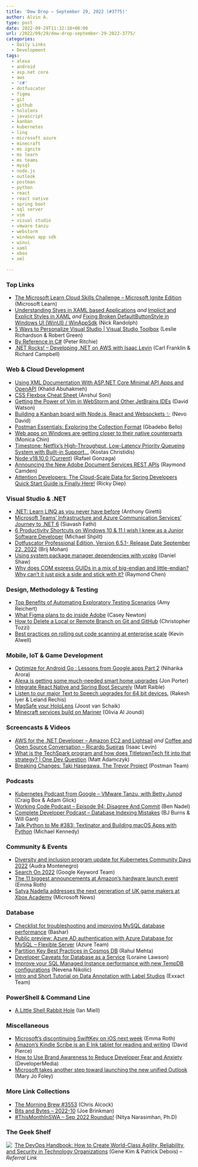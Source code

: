 ```yaml
---
title: 'Dew Drop – September 29, 2022 (#3775)'
author: Alvin A.
type: post
date: 2022-09-29T11:32:18+00:00
url: /2022/09/29/dew-drop-september-29-2022-3775/
categories:
  - Daily Links
  - Development
tags:
  - alexa
  - android
  - asp.net core
  - aws
  - 'c#'
  - dotfuscator
  - figma
  - git
  - github
  - hololens
  - javascript
  - kanban
  - kubernetes
  - linq
  - microsoft azure
  - minecraft
  - ms ignite
  - ms learn
  - ms teams
  - mysql
  - node.js
  - outlook
  - postman
  - python
  - react
  - react native
  - spring boot
  - sql server
  - vim
  - visual studio
  - vmware tanzu
  - webstorm
  - windows app sdk
  - winui
  - xaml
  - xbox
  - xml

---
```

### <a name="top"></a>Top Links

  * <a href="https://www.microsoft.com/en-US/cloudskillschallenge/ignite/registration/2022" target="_blank" rel="noopener">The Microsoft Learn Cloud Skills Challenge &#8211; Microsoft Ignite Edition</a> (Microsoft Learn)
  * <a href="https://nicksnettravels.builttoroam.com/xaml-button-styles/" target="_blank" rel="noopener">Understanding Styes in XAML based Applications</a> _and_ <a href="https://nicksnettravels.builttoroam.com/implicit-and-explicit-xaml-styles/" target="_blank" rel="noopener">Implicit and Explicit Styles in XAML</a> _and_ <a href="https://nicksnettravels.builttoroam.com/fixing-broken-defaultbuttonstyle/" target="_blank" rel="noopener">Fixing Broken DefaultButtonStyle in Windows UI (WinUI) / WinAppSdk</a> (Nick Randolph)
  * <a href="http://www.youtube.com/watch?v=U0Pfbr8w4gw" target="_blank" rel="noopener">5 Ways to Personalize Visual Studio | Visual Studio Toolbox</a> (Leslie Richardson & Robert Green)
  * <a href="http://blog.peterritchie.com/posts/By-Reference-in-csharp" target="_blank" rel="noopener">By Reference in C#</a> (Peter Ritchie)
  * <a href="https://www.spreaker.com/user/16677006/dotnetrocks-1813-developing-dot-net-on-a" target="_blank" rel="noopener">.NET Rocks! &#8211; Developing .NET on AWS with Isaac Levin</a> (Carl Franklin & Richard Campbell)



### <a name="web"></a>Web & Cloud Development

  * <a href="https://khalidabuhakmeh.com/using-xml-documentation-with-aspnetcore-minimal-api-apps-and-openapi" target="_blank" rel="noopener">Using XML Documentation With ASP.NET Core Minimal API Apps and OpenAPI</a> (Khalid Abuhakmeh)
  * <a href="https://dev.to/anshulsoni2010/css-flexbox-cheat-sheet-39hi" target="_blank" rel="noopener">CSS Flexbox Cheat Sheet </a> (Anshul Soni)
  * <a href="https://blog.jetbrains.com/webstorm/2022/09/ideavim-in-webstorm/" target="_blank" rel="noopener">Getting the Power of Vim in WebStorm and Other JetBrains IDEs</a> (David Watson)
  * <a href="https://dev.to/novu/building-a-beautiful-kanban-board-with-nodejs-react-and-websockets-39dk" target="_blank" rel="noopener">Building a Kanban board with Node.js, React and Websockets ✨</a> (Nevo David)
  * <a href="https://blog.postman.com/postman-essentials-exploring-the-collection-format/" target="_blank" rel="noopener">Postman Essentials: Exploring the Collection Format</a> (Gbadebo Bello)
  * <a href="https://www.theverge.com/2022/9/28/23376521/windows-web-apps-pwas-title-bar-controls-overlay" target="_blank" rel="noopener">Web apps on Windows are getting closer to their native counterparts</a> (Monica Chin)
  * <a href="https://netflixtechblog.com/timestone-netflixs-high-throughput-low-latency-priority-queueing-system-with-built-in-support-1abf249ba95f?source=rss----2615bd06b42e---4" target="_blank" rel="noopener">Timestone: Netflix’s High-Throughput, Low-Latency Priority Queueing System with Built-in Support…</a> (Kostas Christidis)
  * <a href="https://nodejs.org/en/blog/release/v18.10.0" target="_blank" rel="noopener">Node v18.10.0 (Current)</a> (Rafael Gonzaga)
  * <a href="https://blog.developer.adobe.com/announcing-the-new-adobe-document-services-rest-apis-8d85951176cf?source=rss----9342990108af---4" target="_blank" rel="noopener">Announcing the New Adobe Document Services REST APIs</a> (Raymond Camden)
  * <a href="https://devblogs.microsoft.com/cosmosdb/attention-developers-the-cloud-scale-data-for-spring-developers-quick-start-guide-is-finally-here/" target="_blank" rel="noopener">Attention Developers: The Cloud-Scale Data for Spring Developers Quick Start Guide is Finally Here!</a> (Ricky Diep)



### <a name="dotnet"></a>Visual Studio & .NET

  * <a href="https://anthonygiretti.com/2022/09/29/net-learn-linq-as-you-never-have-before/" target="_blank" rel="noopener">.NET: Learn LINQ as you never have before</a> (Anthony Giretti)
  * <a href="https://devblogs.microsoft.com/dotnet/microsoft-teams-infrastructure-and-azure-communication-services-journey-to-dotnet-6/" target="_blank" rel="noopener">Microsoft Teams’ Infrastructure and Azure Communication Services’ Journey to .NET 6</a> (Siavash Fathi)
  * <a href="https://michaelscodingspot.com/windows-productivity-shortcuts/" target="_blank" rel="noopener">6 Productivity Shortcuts on Windows 10 & 11 I wish I knew as a Junior Software Developer</a> (Michael Shpilt)
  * <a href="https://www.preemptive.com/dotfuscator-professional-edition-version-6-5-1-release-date-september-22-2022-2/" target="_blank" rel="noopener">Dotfuscator Professional Edition, Version 6.5.1- Release Date September 22, 2022</a> (Brij Mohan)
  * <a href="https://devblogs.microsoft.com/cppblog/using-system-package-manager-dependencies-with-vcpkg/" target="_blank" rel="noopener">Using system package manager dependencies with vcpkg</a> (Daniel Shaw)
  * <a href="https://devblogs.microsoft.com/oldnewthing/20220928-00/?p=107221" target="_blank" rel="noopener">Why does COM express GUIDs in a mix of big-endian and little-endian? Why can’t it just pick a side and stick with it?</a> (Raymond Chen)



### <a name="design"></a>Design, Methodology & Testing

  * <a href="https://www.telerik.com/blogs/top-benefits-automating-exploratory-testing-scenarios" target="_blank" rel="noopener">Top Benefits of Automating Exploratory Testing Scenarios</a> (Amy Reichert)
  * <a href="https://www.theverge.com/23376442/figma-ceo-interview-adobe-acquisition-ai-antitrust-design-field" target="_blank" rel="noopener">What Figma plans to do inside Adobe</a> (Casey Newton)
  * <a href="https://www.itprotoday.com/devops/how-delete-local-or-remote-branch-git-and-github" target="_blank" rel="noopener">How to Delete a Local or Remote Branch on Git and GitHub</a> (Christopher Tozzi)
  * <a href="https://github.blog/2022-09-28-best-practices-on-rolling-out-code-scanning-at-enterprise-scale/" target="_blank" rel="noopener">Best practices on rolling out code scanning at enterprise scale</a> (Kevin Alwell)



### <a name="mobile"></a>Mobile, IoT & Game Development

  * <a href="http://android-developers.googleblog.com/2022/09/optimize-for-android-go-lessons-from-google-apps-part-2.html" target="_blank" rel="noopener">Optimize for Android Go : Lessons from Google apps Part 2</a> (Niharika Arora)
  * <a href="https://www.theverge.com/2022/9/28/23376764/amazon-alexa-smart-home-upgrades-routines-hunches-scheduling" target="_blank" rel="noopener">Alexa is getting some much-needed smart home upgrades</a> (Jon Porter)
  * <a href="https://auth0.com/blog/integrate-react-native-and-spring-boot-securely/" target="_blank" rel="noopener">Integrate React Native and Spring Boot Securely</a> (Matt Raible)
  * <a href="http://android-developers.googleblog.com/2022/09/listen-to-our-major-text-to-speech-upgrades-for-64-bit-devices.html" target="_blank" rel="noopener">Listen to our major Text to Speech upgrades for 64 bit devices.</a> (Rakesh Iyer & Leland Rechis)
  * <a href="https://localjoost.github.io/MagSafe-your-HoloLens/" target="_blank" rel="noopener">MagSafe your HoloLens</a> (Joost van Schaik)
  * <a href="https://techcommunity.microsoft.com/t5/azure-infrastructure-blog/minecraft-services-build-on-mariner/ba-p/3627409" target="_blank" rel="noopener">Minecraft services build on Mariner</a> (Olivia Al Joundi)



### <a name="videos"></a>Screencasts & Videos

  * <a href="http://www.youtube.com/watch?v=uTE_IAOLiRY" target="_blank" rel="noopener">AWS for the .NET Developer &#8211; Amazon EC2 and Lightsail</a> _and_ <a href="http://www.youtube.com/watch?v=Z1xM968fbKg" target="_blank" rel="noopener">Coffee and Open Source Conversation &#8211; Ricardo Sueiras</a> (Isaac Levin)
  * <a href="http://www.youtube.com/watch?v=qLrXo5sKx_4" target="_blank" rel="noopener">What is the TechSpark program and how does TitletownTech fit into that strategy? | One Dev Question</a> (Matt Adamczyk)
  * <a href="http://www.youtube.com/watch?v=v6q-JH1BS1g" target="_blank" rel="noopener">Breaking Changes: Taki Hasegawa, The Trevor Project</a> (Postman Team)



### <a name="podcasts"></a>Podcasts

  * <a href="https://kubernetespodcast.com/episode/190-vmware-tanzu/" target="_blank" rel="noopener">Kubernetes Podcast from Google &#8211; VMware Tanzu, with Betty Junod</a> (Craig Box & Adam Glick)
  * <a href="https://www.bennadel.com/blog/4329-working-code-podcast-episode-94-disagree-and-commit.htm" target="_blank" rel="noopener">Working Code Podcast &#8211; Episode 94: Disagree And Commit</a> (Ben Nadel)
  * <a href="https://completedeveloperpodcast.com/database-indexing-mistakes/?utm_source=rss&utm_medium=rss&utm_campaign=database-indexing-mistakes" target="_blank" rel="noopener">Complete Developer Podcast &#8211; Database Indexing Mistakes</a> (BJ Burns & Will Gant)
  * <a href="https://talkpython.fm/episodes/show/383/textinator-and-building-macos-apps-with-python" target="_blank" rel="noopener">Talk Python to Me #383: Textinator and Building macOS Apps with Python</a> (Michael Kennedy)



### <a name="events"></a>Community & Events

  * <a href="https://www.cncf.io/blog/2022/09/28/diversity-and-inclusion-program-update-for-kubernetes-community-days-2022/" target="_blank" rel="noopener">Diversity and inclusion program update for Kubernetes Community Days 2022</a> (Audra Montenegro)
  * <a href="https://blog.google/products/search/search-on-2022/" target="_blank" rel="noopener">Search On 2022</a> (Google Keyword Team)
  * <a href="https://www.theverge.com/2022/9/28/23376481/amazon-echo-event-products-top-announcements-kindle-scribe-fire-tv-halo-alexa" target="_blank" rel="noopener">The 11 biggest announcements at Amazon’s hardware launch event</a> (Emma Roth)
  * <a href="https://news.microsoft.com/en-gb/2022/09/28/satya-nadella-addresses-the-next-generation-of-uk-game-makers-at-xbox-academy/" target="_blank" rel="noopener">Satya Nadella addresses the next generation of UK game makers at Xbox Academy</a> (Microsoft News)



### <a name="sql"></a>Database

  * <a href="https://techcommunity.microsoft.com/t5/azure-database-for-mysql-blog/checklist-for-troubleshooting-and-improving-mysql-database/ba-p/3639265" target="_blank" rel="noopener">Checklist for troubleshooting and improving MySQL database performance</a> (Bashar)
  * <a href="https://azure.microsoft.com/en-us/updates/public-preview-azure-ad-authentication-with-azure-database-for-mysql-flexible-server/" target="_blank" rel="noopener">Public preview: Azure AD authentication with Azure Database for MySQL – Flexible Server</a> (Azure Team)
  * <a href="https://www.mssqltips.com/sqlservertip/7406/cosmos-db-partition-key-best-practices/" target="_blank" rel="noopener">Partition Key Best Practices in Cosmos DB</a> (Rahul Mehta)
  * <a href="https://thenewstack.io/developer-caveats-for-database-as-a-service/" target="_blank" rel="noopener">Developer Caveats for Database as a Service</a> (Loraine Lawson)
  * <a href="https://techcommunity.microsoft.com/t5/azure-sql-blog/improve-your-sql-managed-instance-performance-with-new-tempdb/ba-p/3640094" target="_blank" rel="noopener">Improve your SQL Managed Instance performance with new TempDB configurations</a> (Nevena Nikolic)
  * <a href="https://exxactcorp.com/blog/Deep-Learning/Intro-and-Short-Tutorial-on-Data-Annotation-with-Label-Studios" target="_blank" rel="noopener">Intro and Short Tutorial on Data Annotation with Label Studios</a> (Exxact Team)



### <a name="ps"></a>PowerShell & Command Line

  * <a href="https://zwischenzugs.com/2022/09/28/a-little-shell-rabbit-hole/" target="_blank" rel="noopener">A Little Shell Rabbit Hole</a> (Ian Miell)



### <a name="misc"></a>Miscellaneous

  * <a href="https://www.theverge.com/2022/9/28/23377227/microsoft-discontinuing-swiftkey-ios-keyboard-app" target="_blank" rel="noopener">Microsoft’s discontinuing SwiftKey on iOS next week</a> (Emma Roth)
  * <a href="https://www.theverge.com/2022/9/28/23375663/amazon-kindle-scribe-e-ink-tablet-stylus-event-price" target="_blank" rel="noopener">Amazon’s Kindle Scribe is an E Ink tablet for reading and writing</a> (David Pierce)
  * <a href="https://developermedia.com/how-to-use-brand-awareness-to-reduce-developer-fear-and-anxiety/" target="_blank" rel="noopener">How to Use Brand Awareness to Reduce Developer Fear and Anxiety</a> (DeveloperMedia)
  * <a href="https://www.zdnet.com/article/microsoft-takes-another-step-toward-launching-the-new-unified-outlook/#ftag=RSSbaffb68" target="_blank" rel="noopener">Microsoft takes another step toward launching the new unified Outlook</a> (Mary Jo Foley)



### <a name="links"></a>More Link Collections

  * <a href="https://blog.cwa.me.uk/2022/09/29/the-morning-brew-3553/" target="_blank" rel="noopener">The Morning Brew #3553</a> (Chris Alcock)
  * <a href="http://joe.brinkman.me/2022/09/28/Bits-and-Bytes-2022-10/" target="_blank" rel="noopener">Bits and Bytes &#8211; 2022-10</a> (Joe Brinkman)
  * <a href="https://dev.to/azure/thismonthinswa-sep-2022-roundup-3mg1" target="_blank" rel="noopener">#ThisMonthInSWA &#8211; Sep 2022 Roundup!</a> (Nitya Narasimhan, Ph.D)



### <a name="shelf"></a>The Geek Shelf

<a href="https://www.amazon.com/dp/1942788002/?tag=amavin-20" target="_blank" rel="noopener"><img decoding="async" align="left" style="border: 0px currentcolor; border-image: none; float: left; display: inline; background-image: none;" src="https://m.media-amazon.com/images/I/51Z6uQ57ilL._SS135_.jpg" border="0" /></a>&nbsp;<a href="https://www.amazon.com/dp/1942788002/?tag=amavin-20" target="_blank" rel="noopener">The DevOps Handbook: How to Create World-Class Agility, Reliability, and Security in Technology Organizations</a> (Gene Kim & Patrick Debois) _&#8211; Referral Link_